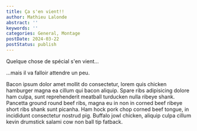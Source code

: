 ```yaml
---
title: Ça s'en vient!!
author: Mathieu Lalonde
abstract: ''
keywords: ''
categories: General, Montage
postDate: 2024-03-22
postStatus: publish
---
```


Quelque chose de spécial s'en vient...

...mais il va falloir attendre un peu.

<VideoPlayer src="https://www.youtube.com/embed/DXUfddvlo8Q?si=0W6tFwgVAGDSc1o7" />

Bacon ipsum dolor amet mollit do consectetur, lorem quis chicken hamburger magna ea cillum qui bacon aliquip. Spare ribs adipisicing dolore ham culpa, sunt reprehenderit meatball turducken nulla ribeye shank. Pancetta ground round beef ribs, magna eu in non in corned beef ribeye short ribs shank sunt picanha. Ham hock pork chop corned beef tongue, in incididunt consectetur nostrud pig. Buffalo jowl chicken, aliquip culpa cillum kevin drumstick salami cow non ball tip fatback.

<VideoPlayer src="https://player.vimeo.com/video/435790574?h=ea81dacb22" />

